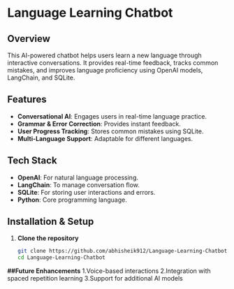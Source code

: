 # Language Learning Chatbot  
## Overview  
This AI-powered chatbot helps users learn a new language through interactive conversations. It provides real-time feedback, tracks common mistakes, and improves language proficiency using OpenAI models, LangChain, and SQLite.  

##  Features  
- **Conversational AI**: Engages users in real-time language practice.  
- **Grammar & Error Correction**: Provides instant feedback.  
- **User Progress Tracking**: Stores common mistakes using SQLite.  
- **Multi-Language Support**: Adaptable for different languages.  

## Tech Stack  
- **OpenAI**: For natural language processing.  
- **LangChain**: To manage conversation flow.  
- **SQLite**: For storing user interactions and errors.  
- **Python**: Core programming language.  

## Installation & Setup  
1. **Clone the repository**  
   ```sh
   git clone https://github.com/abhisheik912/Language-Learning-Chatbot.git
   cd Language-Learning-Chatbot
**##Future Enhancements**
   1.Voice-based interactions
   2.Integration with spaced repetition learning
   3.Support for additional AI models

